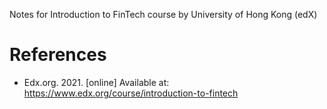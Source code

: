 Notes for Introduction to FinTech course by University of Hong Kong (edX)

# References
* Edx.org. 2021. [online] Available at: <https://www.edx.org/course/introduction-to-fintech>
